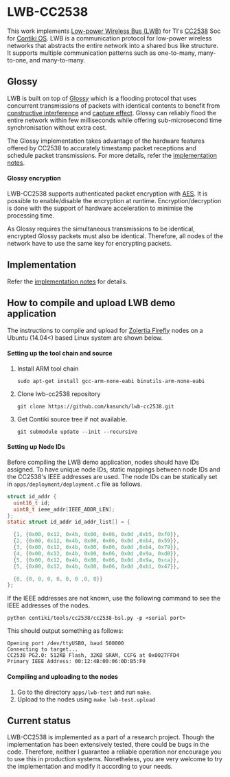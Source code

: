 # LWB-CC2538

This work implements [Low-power Wireless Bus (LWB)](http://doi.acm.org/10.1145/2426656.2426658) for TI's [CC2538](http://www.ti.com/product/CC2538) Soc for [Contiki OS](http://www.contiki-os.org). LWB is a communication protocol for low-power wireless networks that abstracts the entire network into a shared bus like structure. It supports multiple communication patterns such as one-to-many, many-to-one, and many-to-many.

## Glossy
LWB is built on top of [Glossy](http://doi.acm.org/10.1145/2426656.2426658) which is a flooding protocol that uses concurrent transmissions of packets with identical contents to benefit from [constructive interference](https://en.wikipedia.org/wiki/Interference_%28wave_propagation%29) and [capture effect](https://en.wikipedia.org/wiki/Capture_effect). Glossy can reliably flood the entire network within few milliseconds while offering sub-microsecond time synchronisation without extra cost.

The Glossy implementation takes advantage of the hardware features offered by CC2538 to accurately timestamp packet receptions and schedule packet transmissions. For more details, refer the [implementation notes](implementation-notes.md).

#### Glossy encryption

LWB-CC2538 supports authenticated packet encryption with [AES](https://en.wikipedia.org/wiki/Advanced_Encryption_Standard). It is possible to enable/disable the encryption at runtime. Encryption/decryption is done with the support of hardware acceleration to minimise the processing time.

As Glossy requires the simultaneous transmissions to be identical, encrypted Glossy packets must also be identical. Therefore, all nodes of the network have to use the same key for encrypting packets.

## Implementation
Refer the [implementation notes](implementation-notes.md) for details.

## How to compile and upload LWB demo application

The instructions to compile and upload for [Zolertia Firefly](https://zolertia.io/product/firefly/) nodes on a Ubuntu (14.04<) based Linux system are shown below.

#### Setting up the tool chain and source
1. Install ARM tool chain

   ```
   sudo apt-get install gcc-arm-none-eabi binutils-arm-none-eabi
   ```
2. Clone lwb-cc2538 repository

   ```
   git clone https://github.com/kasunch/lwb-cc2538.git
   ```
3. Get Contiki source tree if not available.

   ```
   git submodule update --init --recursive
   ```

#### Setting up Node IDs
Before compiling the LWB demo application, nodes should have IDs assigned. To have unique node IDs, static mappings between node IDs and the CC2538's IEEE addresses are used. The node IDs can be statically set in `apps/deployment/deployment.c` file as follows.

```C
struct id_addr {
  uint16_t id;
  uint8_t ieee_addr[IEEE_ADDR_LEN];
};
static struct id_addr id_addr_list[] = {

  {1, {0x00, 0x12, 0x4b, 0x00, 0x06, 0x0d ,0xb5, 0xf0}},
  {2, {0x00, 0x12, 0x4b, 0x00, 0x06, 0x0d ,0xb4, 0x59}},
  {3, {0x00, 0x12, 0x4b, 0x00, 0x06, 0x0d ,0xb4, 0x79}},
  {4, {0x00, 0x12, 0x4b, 0x00, 0x06, 0x0d ,0x9a, 0xd0}},
  {5, {0x00, 0x12, 0x4b, 0x00, 0x06, 0x0d ,0x9a, 0xca}},
  {5, {0x00, 0x12, 0x4b, 0x00, 0x06, 0x0d ,0xb1, 0x47}},

  {0, {0, 0, 0, 0, 0, 0 ,0, 0}}
};
```
If the IEEE addresses are not known, use the following command to see the IEEE addresses of the nodes.

`python contiki/tools/cc2538/cc2538-bsl.py -p <serial port>`

This should output something as follows:

```
Opening port /dev/ttyUSB0, baud 500000
Connecting to target...
CC2538 PG2.0: 512KB Flash, 32KB SRAM, CCFG at 0x0027FFD4
Primary IEEE Address: 00:12:4B:00:06:0D:B5:F0
```

#### Compiling and uploading to the nodes
1. Go to the directory `apps/lwb-test` and run `make`.
2. Upload to the nodes using `make lwb-test.upload`

## Current status

LWB-CC2538 is implemented as a part of a research project. Though the implementation has been extensively tested, there could be bugs in the code. Therefore, neither I guarantee a reliable operation nor encourage you to use this in production systems. Nonetheless, you are very welcome to try the implementation and modify it according to your needs.
